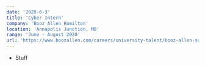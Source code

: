 ```yaml
---
date: '2020-6-3'
title: 'Cyber Intern'
company: 'Booz Allen Hamilton'
location: 'Annapolis Junction, MD'
range: 'June - August 2020'
url: 'https://www.boozallen.com/careers/university-talent/booz-allen-summer-games.html'
---
```


- Stuff
